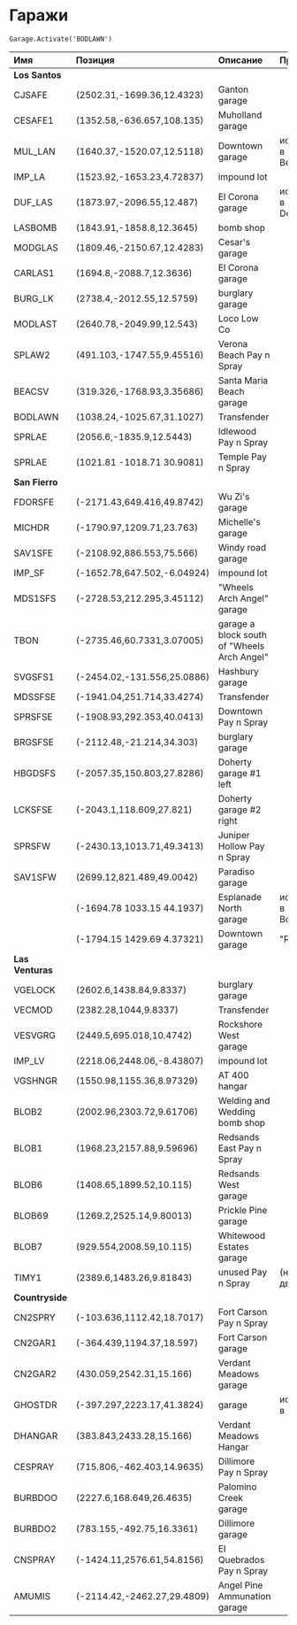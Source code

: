 # Гаражи

```text
Garage.Activate('BODLAWN')
```

| Имя | Позиция | Описание | Примечания |
| :--- | :--- | :--- | :--- |
| **Los Santos** |  |  |  |
| CJSAFE | \(2502.31,-1699.36,12.4323\) | Ganton garage |  |
| CESAFE1 | \(1352.58,-636.657,108.135\) | Muholland garage |  |
| MUL\_LAN | \(1640.37,-1520.07,12.5118\) | Downtown garage  | использовался в "Life's a Beach" |
| IMP\_LA | \(1523.92,-1653.23,4.72837\) | impound lot |  |
| DUF\_LAS | \(1873.97,-2096.55,12.487\) | El Corona garage  | использовался в  "Los Desperados" |
| LASBOMB | \(1843.91,-1858.8,12.3645\) | bomb shop |  |
| MODGLAS | \(1809.46,-2150.67,12.4283\) | Cesar's garage |  |
| CARLAS1 | \(1694.8,-2088.7,12.3636\) | El Corona garage |  |
| BURG\_LK | \(2738.4,-2012.55,12.5759\) | burglary garage |  |
| MODLAST | \(2640.78,-2049.99,12.543\) | Loco Low Co |  |
| SPLAW2 | \(491.103,-1747.55,9.45516\) | Verona Beach Pay n Spray |  |
| BEACSV | \(319.326,-1768.93,3.35686\) | Santa Maria Beach garage |  |
| BODLAWN | \(1038.24,-1025.67,31.1027\) | Transfender |  |
| SPRLAE | \(2056.6,-1835.9,12.5443\) | Idlewood Pay n Spray |  |
| SPRLAE | \(1021.81 -1018.71 30.9081\) | Temple Pay n Spray |  |
| **San Fierro** |  |  |  |
| FDORSFE | \(-2171.43,649.416,49.8742\) | Wu Zi's garage |  |
| MICHDR | \(-1790.97,1209.71,23.763\) | Michelle's garage |  |
| SAV1SFE | \(-2108.92,886.553,75.566\) | Windy road garage |  |
| IMP\_SF | \(-1652.78,647.502,-6.04924\) | impound lot |  |
| MDS1SFS | \(-2728.53,212.295,3.45112\) | "Wheels Arch Angel" garage |  |
| TBON | \(-2735.46,60.7331,3.07005\) | garage a block south of "Wheels Arch Angel" |  |
| SVGSFS1 | \(-2454.02,-131.556,25.0886\) | Hashbury garage |  |
| MDSSFSE | \(-1941.04,251.714,33.4274\) | Transfender |  |
| SPRSFSE | \(-1908.93,292.353,40.0413\) | Downtown Pay n Spray |  |
| BRGSFSE | \(-2112.48,-21.214,34.303\) | burglary garage |  |
| HBGDSFS | \(-2057.35,150.803,27.8286\) | Doherty garage \#1 left |  |
| LCKSFSE | \(-2043.1,118.609,27.821\) | Doherty garage \#2 right |  |
| SPRSFW | \(-2430.13,1013.71,49.3413\) | Juniper Hollow Pay n Spray |  |
| SAV1SFW | \(2699.12,821.489,49.0042\) | Paradiso garage |  |
|  | \(-1694.78 1033.15 44.1937\) | Esplanade North garage | использовался в "Yay Ka-Boom-Boom" |
|  | \(-1794.15 1429.69 4.37321\) | Downtown garage | "Ran Fa Li" |
| **Las Venturas** |  |  |  |
| VGELOCK | \(2602.6,1438.84,9.8337\) | burglary garage |  |
| VECMOD | \(2382.28,1044,9.8337\) | Transfender |  |
| VESVGRG | \(2449.5,695.018,10.4742\) | Rockshore West garage |  |
| IMP\_LV | \(2218.06,2448.06,-8.43807\) | impound lot |  |
| VGSHNGR | \(1550.98,1155.36,8.97329\) | AT 400 hangar |  |
| BLOB2 | \(2002.96,2303.72,9.61706\) | Welding and Wedding bomb shop |  |
| BLOB1 | \(1968.23,2157.88,9.59696\) | Redsands East Pay n Spray |  |
| BLOB6 | \(1408.65,1899.52,10.115\) | Redsands West garage |  |
| BLOB69 | \(1269.2,2525.14,9.80013\) | Prickle Pine garage |  |
| BLOB7 | \(929.554,2008.59,10.115\) | Whitewood Estates garage |  |
| TIMY1 | \(2389.6,1483.26,9.81843\) | unused Pay n Spray | \(нерабочая дверь\) |
| **Countryside** |  |  |  |
| CN2SPRY | \(-103.636,1112.42,18.7017\) | Fort Carson Pay n Spray |  |
| CN2GAR1 | \(-364.439,1194.37,18.597\) | Fort Carson garage |  |
| CN2GAR2 | \(430.059,2542.31,15.166\) | Verdant Meadows garage |  |
| GHOSTDR | \(-397.297,2223.17,41.3824\) | garage | использовался в "Interdiction" |
| DHANGAR | \(383.843,2433.28,15.166\) | Verdant Meadows Hangar |  |
| CESPRAY | \(715.806,-462.403,14.9635\) | Dillimore Pay n Spray |  |
| BURBDOO | \(2227.6,168.649,26.4635\) | Palomino Creek garage |  |
| BURBDO2 | \(783.155,-492.75,16.3361\) | Dillimore garage |  |
| CNSPRAY | \(-1424.11,2576.61,54.8156\) | El Quebrados Pay n Spray |  |
| AMUMIS | \(-2114.42,-2462.27,29.4809\) | Angel Pine Ammunation garage |  |

